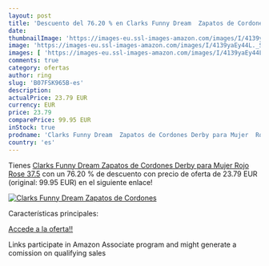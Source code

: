 ```yaml
---
layout: post
title: 'Descuento del 76.20 % en Clarks Funny Dream  Zapatos de Cordones '
date: 
thumbnailImage: 'https://images-eu.ssl-images-amazon.com/images/I/4139yaEy44L._SL200_.jpg'
image: 'https://images-eu.ssl-images-amazon.com/images/I/4139yaEy44L._SL200_.jpg'
images: [ 'https://images-eu.ssl-images-amazon.com/images/I/4139yaEy44L._SL200_.jpg' ]
comments: true
category: ofertas
author: ring
slug: 'B07FSK965B-es'
description:
actualPrice: 23.79 EUR
currency: EUR
price: 23.79
comparePrice: 99.95 EUR
inStock: true
prodname: 'Clarks Funny Dream  Zapatos de Cordones Derby para Mujer  Rojo  Rose   37.5'
country: 'es'
---
```


Tienes [Clarks Funny Dream  Zapatos de Cordones Derby para Mujer  Rojo  Rose   37.5](https://www.amazon.es/dp/B07FSK965B/?tag=tolees-21) con un 76.20 % de descuento con precio de oferta de 23.79 EUR (original: 99.95 EUR) en el siguiente enlace!

[![Clarks Funny Dream  Zapatos de Cordones ](https://images-eu.ssl-images-amazon.com/images/I/4139yaEy44L._SL200_.jpg)](https://www.amazon.es/dp/B07FSK965B/?tag=tolees-21)

Características principales:


[Accede a la oferta!!](https://www.amazon.es/dp/B07FSK965B/?tag=tolees-21)

Links participate in Amazon Associate program and might generate a comission on qualifying sales


